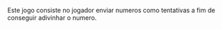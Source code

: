Este jogo consiste no jogador enviar numeros como tentativas a fim de conseguir adivinhar o numero.
